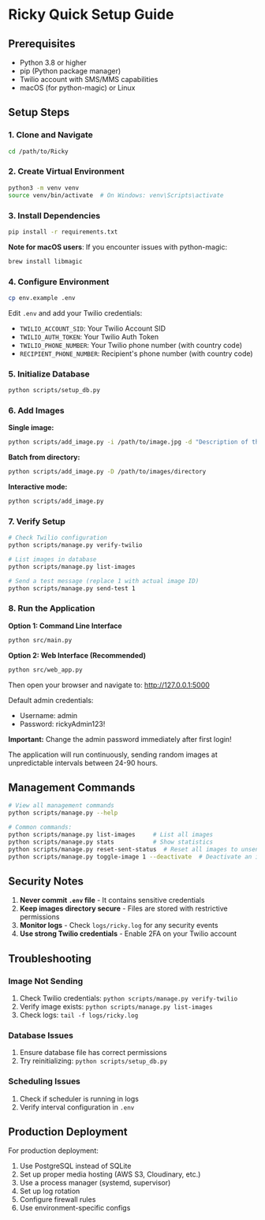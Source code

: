 # Ricky Quick Setup Guide

## Prerequisites
- Python 3.8 or higher
- pip (Python package manager)
- Twilio account with SMS/MMS capabilities
- macOS (for python-magic) or Linux

## Setup Steps

### 1. Clone and Navigate
```bash
cd /path/to/Ricky
```

### 2. Create Virtual Environment
```bash
python3 -m venv venv
source venv/bin/activate  # On Windows: venv\Scripts\activate
```

### 3. Install Dependencies
```bash
pip install -r requirements.txt
```

**Note for macOS users**: If you encounter issues with python-magic:
```bash
brew install libmagic
```

### 4. Configure Environment
```bash
cp env.example .env
```

Edit `.env` and add your Twilio credentials:
- `TWILIO_ACCOUNT_SID`: Your Twilio Account SID
- `TWILIO_AUTH_TOKEN`: Your Twilio Auth Token
- `TWILIO_PHONE_NUMBER`: Your Twilio phone number (with country code)
- `RECIPIENT_PHONE_NUMBER`: Recipient's phone number (with country code)

### 5. Initialize Database
```bash
python scripts/setup_db.py
```

### 6. Add Images

**Single image:**
```bash
python scripts/add_image.py -i /path/to/image.jpg -d "Description of the image"
```

**Batch from directory:**
```bash
python scripts/add_image.py -D /path/to/images/directory
```

**Interactive mode:**
```bash
python scripts/add_image.py
```

### 7. Verify Setup
```bash
# Check Twilio configuration
python scripts/manage.py verify-twilio

# List images in database
python scripts/manage.py list-images

# Send a test message (replace 1 with actual image ID)
python scripts/manage.py send-test 1
```

### 8. Run the Application

**Option 1: Command Line Interface**
```bash
python src/main.py
```

**Option 2: Web Interface (Recommended)**
```bash
python src/web_app.py
```

Then open your browser and navigate to: http://127.0.0.1:5000

Default admin credentials:
- Username: admin
- Password: rickyAdmin123!

**Important:** Change the admin password immediately after first login!

The application will run continuously, sending random images at unpredictable intervals between 24-90 hours.

## Management Commands

```bash
# View all management commands
python scripts/manage.py --help

# Common commands:
python scripts/manage.py list-images     # List all images
python scripts/manage.py stats           # Show statistics
python scripts/manage.py reset-sent-status  # Reset all images to unsent
python scripts/manage.py toggle-image 1 --deactivate  # Deactivate an image
```

## Security Notes

1. **Never commit `.env` file** - It contains sensitive credentials
2. **Keep images directory secure** - Files are stored with restrictive permissions
3. **Monitor logs** - Check `logs/ricky.log` for any security events
4. **Use strong Twilio credentials** - Enable 2FA on your Twilio account

## Troubleshooting

### Image Not Sending
1. Check Twilio credentials: `python scripts/manage.py verify-twilio`
2. Verify image exists: `python scripts/manage.py list-images`
3. Check logs: `tail -f logs/ricky.log`

### Database Issues
1. Ensure database file has correct permissions
2. Try reinitializing: `python scripts/setup_db.py`

### Scheduling Issues
1. Check if scheduler is running in logs
2. Verify interval configuration in `.env`

## Production Deployment

For production deployment:
1. Use PostgreSQL instead of SQLite
2. Set up proper media hosting (AWS S3, Cloudinary, etc.)
3. Use a process manager (systemd, supervisor)
4. Set up log rotation
5. Configure firewall rules
6. Use environment-specific configs 